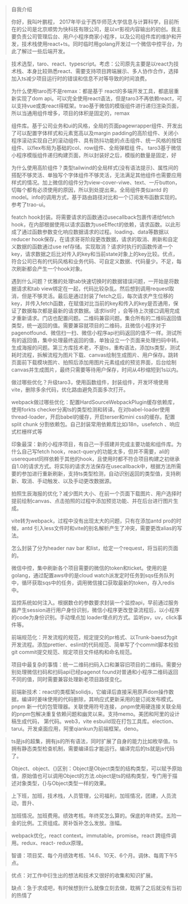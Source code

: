> 自我介绍
>
> 你好，我叫叶鹏程， 2017年毕业于西华师范大学信息与计算科学，目前所在的公司是北京顺势为快科技有限公司，是以vr影视内容输出的初创。我主要负责公司管理后台、用户小程序商家小程序，以及公司组件库的维护和开发，技术栈使用react+ts。同时临时用golang开发过一个微信中控平台，为此了解过一些后端开发。

> 技术选型，taro、react、typescript。考虑：公司原先主要是以react为技术栈、本身比较熟悉react、需要支持项目跨端展示、多人协作合作，选择加入ts减少项目运行时的错误和信息不对等导致的时间浪费。
>
> 为什么使用taro而不是remax：都是基于 react的多端开发工具，都底层重新实现了dom api。可以完全使用react语法，但是taro3不再依赖react，可以支持vue或类react得框架。trao基于微信的模版组件进行递归渲染页面，所以当通用组件增多，项目的体积是固定的，remax
>
> 组件库。基于公司业务和ui的风格，全局的页面pagewrapper组件、开发出了可以配置字体样式和元素宽高以及margin  padding的高阶组件、关闭小程序滚动实现自己的滚动组件、具有防抖功能的点击组件、统一风格的按钮组件、以flex布局为基础的col、row组件、全局弹框组 件。 taro3基于微信小程序模版组件递归构建页面，所以封装好之后，模版的数量是固定，好
>
> 为什么使用高阶组件？类型tailwind的全局样式(没有语法提示)、属性间的搭配不够灵活、单独写个字体组件不够灵活，无法满足其他组件也需要应用样式的情况。加上微信的组件分为view-cover-viwe、text、一斤button，切每个都有必须使用的原因，所以到处提出来。全局组件类似antd 的model。info的调用方式，基于路由路径对比和一个订阅发布函数实现的。参考了trao-ui。
>
> featch hook封装。将需要请求的函数通过usecallback包裹传递给fetch hook，在内部根据使用以请求函数为useEffect的依赖，请求函数。以此形成了通过函数参数变化响应数据请求的过程。loading、data等数据以reducer hook保存，在请求哥哥阶段更改数据，请求的取消、刷新和自定义数据的函数通过use ref存储。实现取消？请求时执行的函数传递一个key，请求数据之后比对传入的key和当前state对象上的key比较。优点，符合公司已有的代码风格和业务代码、可自定义数据、代码量少。不足，每次刷新都会产生一个hook对象。
>
> 遇到什么问题？优雅的处理tab快速切换时的数据错误问题，一开始是将数据请求和tab view绑定在一起，代码比较杂乱。然后想到调用request取消，但是不够灵活。最后是通过封装了fetch之后，每次请求产生位移的key，并传入fetch函数，在赋值对比当前的key和传入的key是否通用，保证了数据每次都是最新的请求数据。请求list时 ，会等待上次接口调用完成才重新请求。门店也配置问题。二维码兼容问题。集合所有的二维码返回值类型，统一返回的值。需要兼容就项目的二维码，且微信小程序对于pagenotfound、微信扫一扫、微信小程序api扫码返回的值不一样。测试所有的返回值，集中处理最终返回的值，单独设立一个页面来处理扫码中转。生成海报的问题。第三方库技术老，不是ts，重构语法，添加ts类型，测试耗时流程，拆解流程为图片下载、canvas绘制生成图片、用户保存。跳转页面前下载模块图片、拍照后添加用图片元素组成的预览界面，后台绘制canvas并生成图片，最终只需要等待用户保存，时间从4秒缩短到1s以内。
>
> 做过哪些优化？升级taro3，使用函数组件，封装组件，开发环境使用vite，删除多余代码，优化路由避免页面多次打开。
>
> webpack做过哪些优化：配置HardSourceWebpackPlugin缓存依赖库，使用forkts checker分离ts的类型检测和转译。在对babel-loader使用thread-loader，开启babel的缓存，开启terser和mini css的缓存。配置split chunk 分割依赖包。自己封装常用依赖库比如i18n，usefetch 、响应式栏栅样式等
>
> 印象最深：新的小程序项目，有自己一手搭建并完成主要功能和组件库。为什么自己写fetch hook，react-query的功能太多，但并不需要，ali的userequest同样依赖于其他的hook，且使用时都不符合项目构建之初继承自1.0的请求方式。将实际的请求方法保存在usecallback中，根据方法所需要的参加进行重新刷新，支持ts类型检测，自动识别返回的类型值，支持刷新、取消、手动触发、以及手动更改数据源。
>
> 拍照生辰海报的优化？减少图片大小、在前一个页面下载图片、用户选择时提前绘制canvas、点击拍照的过程中添加预览功能、并在后台进行图片生成。
>
> vite转为webpack，过程中没有出现太大的问题，只有在添加antd pro的时候，antd 引入less文件时和vite的别名解析产生了冲突，需要更改alias的写法。
>
> 怎么封装了分为header nav bar 和list，给定一个request，将当前的页面的。
>
> 微信中控，集中刷新各个项目需要的微信的token和ticket。使用的是golang，通过配置aws中的是cloud watch派发定时任务到sqs任务队列中，循环获取sqs中的任务，调用微信接口获取最新的token，存入redis中。
>
> 监控系统如何注入。根据数仓的参数要求封装一个监控api，早前通过服务器产生session进行用户身份识别，微信小程序更改登录流程后，以小程序的code为身份识别。手动埋点加 loader埋点的方式。监听pv，uv，click事件等。
>
> 前端规范化：开发流程的规范，规定提交的pr格式、以Trunk-baesd为git开发流程。添加prettier、eslint的代码规范、简单写了个commit脚本校验git commit提交规范、规定项目文件结构和命名规范。
>
> 项目中最复杂的事情：统一二维码扫码入口和兼容旧项目的二维码。需要分别处理微信扫码和扫码api已经pagenot found对普通和小程序二维码返回不同的值，同时需要兼容处理新老项目路径变化。
>
> 前端新技术：react的类框架solidjs，它编译后直接采用原声dom操作数据，编译时姜味使用的代码删除，其响应式更新采用的是订阅发布模式。pnpm 新一代的包管理器。关联使用符号连接，.pnpm使用硬连接关联全局的pnpm包解决重复依赖问题和幽灵以来。支持memo。美团和阿里的设计稿生成代码， 第代码。web3，vite esbuild现在打包工具库。election、tarui。开发桌面应用，阿里qiankun为前端框架。deno。
>
> 

> ts是js的超集，拥有js的所有语法，同时扩展了自身的能力比如枚举值。ts拥有静态类型检查机制，需要编译后才能运行。编译完后的ts就是js代码了。
>
> Object、object、{}区别：Object是Object类型的结构类型，可以赋予原始值，原始值也可以调用Object的方法.object是ts的结构类型，专门用于描述对象类型，{}与Object类型一样的效果。

> 上下班，加班，技术栈，人员管理，公司福利，加班情况，团建，人员流动，晋升、
>
> 加班情况。加班费用。绩效考核。年终奖怎么算的。保底的年终奖。五险一金的比例。工资组成。房补饭补怎么发放。涨幅。

> webpack优化，react context。immutable。promise。react 跨组件调用。redux、react- redux原理。
>

> 智谱：项目奖、每个月绩效考核、14.6、10天、6个月。调休、每周下午5点。

> 优点：对工作中衍生出的想法和技术又很好的收集和知识扩展。
>
> 缺点：急于求成吧，有时候想到什么就像立刻去做，耽搁了之后就没有当初的热情了 
